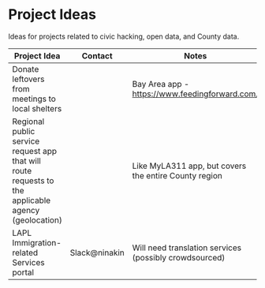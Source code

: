 # Project Ideas
Ideas for projects related to civic hacking, open data, and County data.

| Project Idea | Contact | Notes |
| ------------ | ------- | ----- |
| Donate leftovers from meetings to local shelters | | Bay Area app - https://www.feedingforward.com/ |
| Regional public service request app that will route requests to the applicable agency (geolocation) | | Like MyLA311 app, but covers the entire County region |
| LAPL Immigration-related Services portal | Slack@ninakin | Will need translation services (possibly crowdsourced) |
